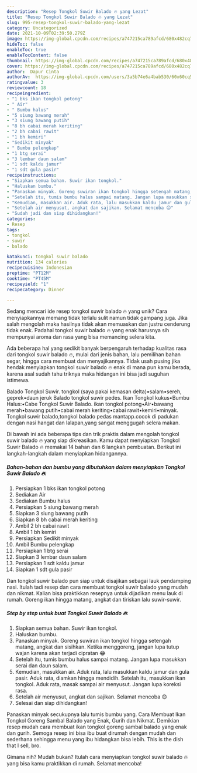 ```yaml
---
description: "Resep Tongkol Suwir Balado 🔥 yang Lezat"
title: "Resep Tongkol Suwir Balado 🔥 yang Lezat"
slug: 995-resep-tongkol-suwir-balado-yang-lezat
category: Uncategorized
date: 2021-10-09T02:39:50.279Z
image: https://img-global.cpcdn.com/recipes/a747215ca789afcd/680x482cq70/tongkol-suwir-balado-foto-resep-utama.jpg
hideToc: false
enableToc: true
enableTocContent: false
thumbnail: https://img-global.cpcdn.com/recipes/a747215ca789afcd/680x482cq70/tongkol-suwir-balado-foto-resep-utama.jpg
cover: https://img-global.cpcdn.com/recipes/a747215ca789afcd/680x482cq70/tongkol-suwir-balado-foto-resep-utama.jpg
author:  Dapur Cinta
authorAv:  https://img-global.cpcdn.com/users/3a5b74e6a4bab530/60x60cq50/avatar.jpg
ratingvalue: 3
reviewcount: 18
recipeingredient:
- "1 bks ikan tongkol potong"
- " Air"
- " Bumbu halus"
- "5 siung bawang merah"
- "3 siung bawang putih"
- "8 bh cabai merah keriting"
- "2 bh cabai rawit"
- "1 bh kemiri"
- "Sedikit minyak"
- " Bumbu pelengkap"
- "1 btg serai"
- "3 lembar daun salam"
- "1 sdt kaldu jamur"
- "1 sdt gula pasir"
recipeinstructions:
- "Siapkan semua bahan. Suwir ikan tongkol."
- "Haluskan bumbu."
- "Panaskan minyak. Goreng suwiran ikan tongkol hingga setengah matang, angkat dan sisihkan. Ketika menggoreng, jangan lupa tutup wajan karena akan terjadi cipratan 😂"
- "Setelah itu, tumis bumbu halus sampai matang. Jangan lupa masukkan serai dan daun salam."
- "Kemudian, masukkan air. Aduk rata, lalu masukkan kaldu jamur dan gula pasir. Aduk rata, diamkan hingga mendidih. Setelah itu, masukkan ikan tongkol. Aduk rata, masak sampai air menyusut. Jangan lupa koreksi rasa."
- "Setelah air menyusut, angkat dan sajikan. Selamat mencoba 😊"
- "Sudah jadi dan siap dihidangkan!"
categories:
- Resep
tags:
- tongkol
- suwir
- balado

katakunci: tongkol suwir balado 
nutrition: 134 calories
recipecuisine: Indonesian
preptime: "PT12M"
cooktime: "PT45M"
recipeyield: "1"
recipecategory: Dinner

---
```



Sedang mencari ide resep tongkol suwir balado 🔥 yang unik? Cara menyiapkannya memang tidak terlalu sulit namun tidak gampang juga. Jika salah mengolah maka hasilnya tidak akan memuaskan dan justru cenderung tidak enak. Padahal tongkol suwir balado 🔥 yang enak harusnya sih mempunyai aroma dan rasa yang bisa memancing selera kita.


Ada beberapa hal yang sedikit banyak berpengaruh terhadap kualitas rasa dari tongkol suwir balado 🔥, mulai dari jenis bahan, lalu pemilihan bahan segar, hingga cara membuat dan menyajikannya. Tidak usah pusing jika hendak menyiapkan tongkol suwir balado 🔥 enak di mana pun kamu berada, karena asal sudah tahu triknya maka hidangan ini bisa jadi suguhan istimewa.

Balado Tongkol Suwir. tongkol (saya pakai kemasan delta)•salam•sereh, geprek•daun jeruk Balado tongkol suwir pedes. Ikan Tongkol kukus•Bumbu Halus:•Cabe Tongkol Suwir Balado. ikan tongkol potong•Air•bawang merah•bawang putih•cabai merah keriting•cabai rawit•kemiri•minyak. Tongkol suwir balado,tongkol balado pedas mantapp.cocok di padukan dengan nasi hangat dan lalapan,yang sangat menggugah selera makan.


Di bawah ini ada beberapa tips dan trik praktis dalam mengolah tongkol suwir balado 🔥 yang siap dikreasikan. Kamu dapat menyiapkan Tongkol Suwir Balado 🔥 memakai 14 bahan dan 6 langkah pembuatan. Berikut ini langkah-langkah dalam menyiapkan hidangannya.

<!--inarticleads1-->

##### Bahan-bahan dan bumbu yang dibutuhkan dalam menyiapkan Tongkol Suwir Balado 🔥:

1. Persiapkan 1 bks ikan tongkol potong
1. Sediakan  Air
1. Sediakan  Bumbu halus
1. Persiapkan 5 siung bawang merah
1. Siapkan 3 siung bawang putih
1. Siapkan 8 bh cabai merah keriting
1. Ambil 2 bh cabai rawit
1. Ambil 1 bh kemiri
1. Persiapkan Sedikit minyak
1. Ambil  Bumbu pelengkap
1. Persiapkan 1 btg serai
1. Siapkan 3 lembar daun salam
1. Persiapkan 1 sdt kaldu jamur
1. Siapkan 1 sdt gula pasir


Dan tongkol suwir balado pun siap untuk disajikan sebagai lauk pendamping nasi. Itulah tadi resep dan cara membuat tongkol suwir balado yang mudah dan nikmat. Kalian bisa praktikkan resepnya untuk dijadikan menu lauk di rumah. Goreng ikan hingga matang, angkat dan tiriskan lalu suwir-suwir. 

<!--inarticleads2-->

##### Step by step untuk buat Tongkol Suwir Balado 🔥:

1. Siapkan semua bahan. Suwir ikan tongkol.
1. Haluskan bumbu.
1. Panaskan minyak. Goreng suwiran ikan tongkol hingga setengah matang, angkat dan sisihkan. Ketika menggoreng, jangan lupa tutup wajan karena akan terjadi cipratan 😂
1. Setelah itu, tumis bumbu halus sampai matang. Jangan lupa masukkan serai dan daun salam.
1. Kemudian, masukkan air. Aduk rata, lalu masukkan kaldu jamur dan gula pasir. Aduk rata, diamkan hingga mendidih. Setelah itu, masukkan ikan tongkol. Aduk rata, masak sampai air menyusut. Jangan lupa koreksi rasa.
1. Setelah air menyusut, angkat dan sajikan. Selamat mencoba 😊
1. Selesai dan siap dihidangkan!

Panaskan minyak secukupnya lalu tumis bumbu yang. Cara Membuat Ikan Tongkol Goreng Sambal Balado yang Enak, Gurih dan Nikmat. Demikian resep mudah cara membuat ikan tongkol goreng sambal balado yang enak dan gurih. Semoga resep ini bisa ibu buat dirumah dengan mudah dan sederhana sehingga menu yang ibu hidangkan bisa lebih. This is the dish that I sell, bro. 

Gimana nih? Mudah bukan? Itulah cara menyiapkan tongkol suwir balado 🔥 yang bisa kamu praktikkan di rumah. Selamat mencoba!
